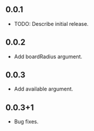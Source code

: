 ## 0.0.1

* TODO: Describe initial release.

## 0.0.2

* Add boardRadius argument.

## 0.0.3

* Add available argument.

## 0.0.3+1

* Bug fixes.